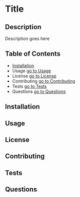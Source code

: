 # Title

## Description

Description goes here

## Table of Contents

- [Installation](#installation)
- Usage [go to Usage](#-usage)
- License [go to License](#-license)
- Contributing [go to Contributing](#-contributing)
- Tests [go to Tests](#-tests)
- Questions [go to Questions](#-questions)

## Installation

## Usage

## License

## Contributing

## Tests

## Questions
